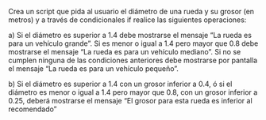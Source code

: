 Crea un script que pida al usuario el diámetro de una rueda y su grosor (en
metros) y a través de condicionales if realice las siguientes operaciones:

a) Si el diámetro es superior a 1.4 debe mostrarse el mensaje “La rueda es para un
vehículo grande”. Si es menor o igual a 1.4 pero mayor que 0.8 debe mostrarse el
mensaje “La rueda es para un vehículo mediano”. Si no se cumplen ninguna de las
condiciones anteriores debe mostrarse por pantalla el mensaje “La rueda es para
un vehículo pequeño”.

b) Si el diámetro es superior a 1.4 con un grosor inferior a 0.4, ó si el diámetro es
menor o igual a 1.4 pero mayor que 0.8, con un grosor inferior a 0.25, deberá
mostrarse el mensaje “El grosor para esta rueda es inferior al recomendado”
